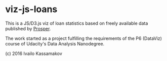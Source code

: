 # viz-js-loans

This is a JS/D3.js viz of loan statistics based on freely available data published by [Prosper](www.prosper.com).

The work started as a project fulfilling the requirements of the P6 (DataViz) course of Udacity's Data Analysis Nanodegree.

(c) 2016 Ivailo Kassamakov
